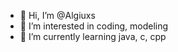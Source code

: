 - 👋 Hi, I’m @Algiuxs
- 👀 I’m interested in coding, modeling
- 🌱 I’m currently learning java, c, cpp

<!---
Algiuxs/Algiuxs is a ✨ special ✨ repository because its `README.md` (this file) appears on your GitHub profile.
You can click the Preview link to take a look at your changes.
--->
